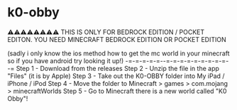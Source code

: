 # k0-obby
⚠⚠⚠⚠⚠⚠⚠⚠ THIS IS ONLY FOR BEDROCK EDITION / POCKET EDITON.
YOU NEED MINECRAFT BEDROCK EDITION OR POCKET EDITION 

(sadly i only know the ios method how to get the mc world in your minecraft so if you have android try looking it up!)
-=-=-=-=-=--=-=-=-=-=-=-=-=-=--=
Step 1 - Download from the releases
Step 2 - Unzip the file in the app "Files" (it is by Apple)
Step 3 - Take out the K0-OBBY folder into My iPad / iPhone / iPod
Step 4 - Move the folder to Minecraft > games > com.mojang > minecraftWorlds
Step 5 - Go to Minecraft there is a new world called "K0 Obby"!
